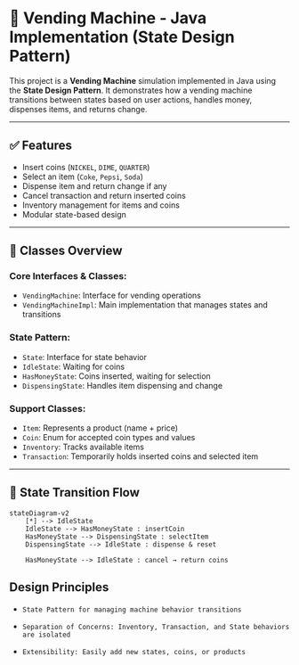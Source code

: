 # 🥤 Vending Machine - Java Implementation (State Design Pattern)

This project is a **Vending Machine** simulation implemented in Java using the **State Design Pattern**. It demonstrates how a vending machine transitions between states based on user actions, handles money, dispenses items, and returns change.

---

## ✅ Features
- Insert coins (`NICKEL`, `DIME`, `QUARTER`)
- Select an item (`Coke`, `Pepsi`, `Soda`)
- Dispense item and return change if any
- Cancel transaction and return inserted coins
- Inventory management for items and coins
- Modular state-based design

---

## 📁 Classes Overview

### Core Interfaces & Classes:
- `VendingMachine`: Interface for vending operations
- `VendingMachineImpl`: Main implementation that manages states and transitions

### State Pattern:
- `State`: Interface for state behavior
- `IdleState`: Waiting for coins
- `HasMoneyState`: Coins inserted, waiting for selection
- `DispensingState`: Handles item dispensing and change

### Support Classes:
- `Item`: Represents a product (name + price)
- `Coin`: Enum for accepted coin types and values
- `Inventory`: Tracks available items
- `Transaction`: Temporarily holds inserted coins and selected item

---

## 🔄 State Transition Flow

```mermaid
stateDiagram-v2
    [*] --> IdleState
    IdleState --> HasMoneyState : insertCoin
    HasMoneyState --> DispensingState : selectItem
    DispensingState --> IdleState : dispense & reset

    HasMoneyState --> IdleState : cancel → return coins
```

## Design Principles
- ```State Pattern for managing machine behavior transitions```

- ```Separation of Concerns: Inventory, Transaction, and State behaviors are isolated```

- ```Extensibility: Easily add new states, coins, or products```